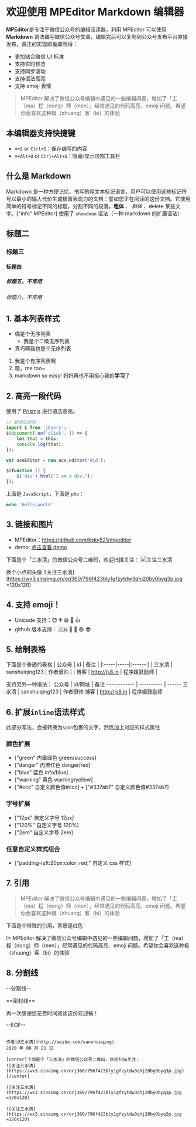 # 欢迎使用 MPEditor Markdown 编辑器

**MPEditor**是专注于微信公众号的编辑阅读器，利用 MPEditor 可以使用 **Markdown** 语法编写微信公众号文章，编辑完后可以复制到公众号发布平台直接发布，真正的实现即看即所得：

-   更加贴合微信 UI 标准
-   支持实时预览
-   支持同步滚动
-   支持语法高亮
-   支持 emoji 表情

> MPEditor 解决了微信公众号编辑中遇见的一些编辑问题，增加了「工（ma）程（nong）师（men）」经常遇见的代码高亮、emoji 问题。希望你会喜欢这种极（zhuang）客（bi）的体验

## 本编辑器支持快捷键

-   `⌘+S` or `Ctrl+S`：保存编写的内容
-   `⌘+Alt+U` or `Ctrl+Alt+U`：隐藏/显示顶部工具栏

## 什么是 Markdown

Markdown 是一种方便记忆、书写的纯文本标记语言，用户可以使用这些标记符号以最小的输入代价生成极富表现力的文档：譬如您正在阅读的这份文档。它使用简单的符号标记不同的标题，分割不同的段落，**粗体** 、 _斜体_ 、~~delete~~ 某些文字。["info" MPEditor] 使用了 `showdown` 语法（一种 markdown 的扩展语法）

## 标题二

### 标题三

#### 标题四

##### 标题五，不常用

###### 标题六，不常用

## 1. 基本列表样式

-   偶是个无序列表
    -   我是个二级无序列表
-   真巧啊我也是个无序列表

1. 我是个有序列表啊
2. 嗯，me too~
3. markdown so easy! 妈妈再也不用担心我的**学习**了

## 2. 高亮一段代码
使用了 [Prismjs](http://prismjs.com/) 进行语法高亮。
```js
// 新语法检测
import $ from 'jQuery';
$(document).on('click', () => {
    let that = this;
    console.log(that);
});

var aceEditor = new ace.editor('#id');

$(function () {
    $('div').html('I am a div.');
});
```

上面是 `JavaScript`，下面是 `php`：

```php
echo 'hello,world'
```

## 3. 链接和图片

-   MPEditor：https://github.com/ksky521/mpeditor
-   demo: [点击查看 demo](https://github.com/ksky521/mpeditor/blob/master/static/demo.md)

下面是个「三水清」的微信公众号二维码，欢迎扫描关注：
![关注三水清](https://wx3.sinaimg.cn/orj360/796f423bly1gfzytdw3qhj20by0byq3p.jpg)

换个小点的头像
![关注三水清](https://wx3.sinaimg.cn/orj360/796f423bly1gfzytdw3qhj20by0byq3p.jpg =120x120)

## 4. 支持 emoji！

-   Unicode 支持：😈 💗 😄 🐂 👍
-   github 版本支持： :cn: :red_car: :muscle: :smile: :sunglasses:

## 5. 绘制表格

下面是个普通的表格
| 公众号 | id | 备注 |
|:-----|-----|:------:|
| 三水清 | sanshuiqing123 | 作者很帅 |
| 博客 | http://js8.in | 程序媛鼓励师 |

支持另外一种语法：
公众号 | id/网址 | 备注
------------ | ---------- | ------
三水清 | sanshuiqing123 | 作者很帅
博客 | http://js8.in | 程序媛鼓励师

## 6. 扩展`inline`语法样式

此部分写法，会被转换为`span`包裹的文字，然后加上对应的样式属性

### 颜色扩展

-   ["green" 内置绿色 green/success]
-   ["danger" 内置红色 danger/red]
-   ["blue" 蓝色 info/blue]
-   ["warning" 黄色 warning/yellow]
-   ["#ccc" 自定义颜色值#ccc] + ["#337ab7" 自定义颜色值#337ab7]

### 字号扩展

-   ["12px" 自定义字号 12px]
-   ["120%" 自定义字号 120%]
-   ["2em" 自定义字号 2em]

### 任意自定义样式组合

-   ["padding-left:20px;color: red;" 自定义 css 样式]

## 7. 引用

> MPEditor 解决了微信公众号编辑中遇见的一些编辑问题，增加了「工（ma）程（nong）师（men）」经常遇见的代码高亮、emoji 问题。希望你会喜欢这种极（zhuang）客（bi）的体验

下面是个特殊的引用，背景是红色

!> MPEditor 解决了微信公众号编辑中遇见的一些编辑问题，增加了「工（ma）程（nong）师（men）」经常遇见的代码高亮、emoji 问题。希望你会喜欢这种极（zhuang）客（bi）的体验

## 8. 分割线

--分割线--

==密封线==



再一次感谢您花费时间阅读这份欢迎稿！

--EOF--

~~~font-size: 12px;

作者[@三水清](http://weibo.com/sanshuiqing)
2020 年 06 月 21 日

[center]下面是个「三水清」的微信公众号二维码，欢迎扫描关注：
![关注三水清](https://wx3.sinaimg.cn/orj360/796f423bly1gfzytdw3qhj20by0byq3p.jpg)[/center]

~~~

~~~display: flex;justify-content:center;align-items:center;
![关注三水清](https://wx3.sinaimg.cn/orj360/796f423bly1gfzytdw3qhj20by0byq3p.jpg  =120x120)

![关注三水清](https://wx3.sinaimg.cn/orj360/796f423bly1gfzytdw3qhj20by0byq3p.jpg =120x120)
~~~
